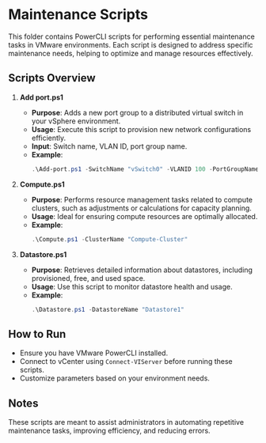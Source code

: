 # Maintenance Scripts

This folder contains PowerCLI scripts for performing essential maintenance tasks in VMware environments. Each script is designed to address specific maintenance needs, helping to optimize and manage resources effectively.

## Scripts Overview

1. **Add port.ps1**
   - **Purpose**: Adds a new port group to a distributed virtual switch in your vSphere environment.
   - **Usage**: Execute this script to provision new network configurations efficiently.
   - **Input**: Switch name, VLAN ID, port group name.
   - **Example**:
     ```powershell
     .\Add-port.ps1 -SwitchName "vSwitch0" -VLANID 100 -PortGroupName "PG-Web"
     ```

2. **Compute.ps1**
   - **Purpose**: Performs resource management tasks related to compute clusters, such as adjustments or calculations for capacity planning.
   - **Usage**: Ideal for ensuring compute resources are optimally allocated.
   - **Example**:
     ```powershell
     .\Compute.ps1 -ClusterName "Compute-Cluster"
     ```

3. **Datastore.ps1**
   - **Purpose**: Retrieves detailed information about datastores, including provisioned, free, and used space.
   - **Usage**: Use this script to monitor datastore health and usage.
   - **Example**:
     ```powershell
     .\Datastore.ps1 -DatastoreName "Datastore1"
     ```

## How to Run

- Ensure you have VMware PowerCLI installed.
- Connect to vCenter using `Connect-VIServer` before running these scripts.
- Customize parameters based on your environment needs.

## Notes

These scripts are meant to assist administrators in automating repetitive maintenance tasks, improving efficiency, and reducing errors.
